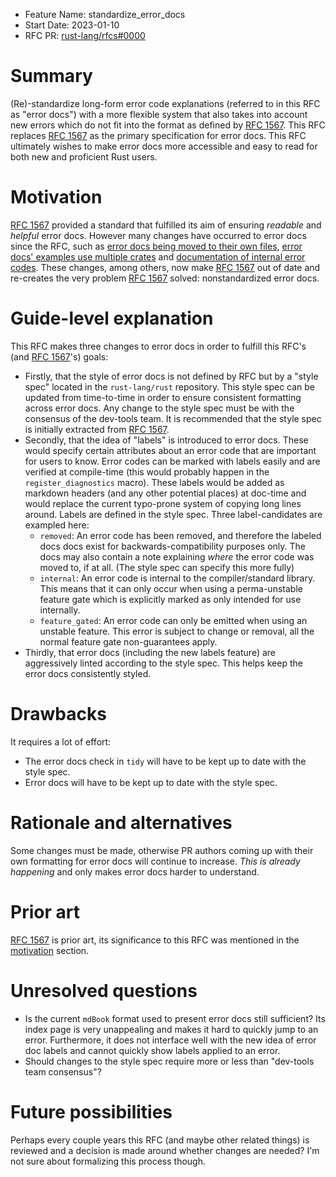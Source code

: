 - Feature Name: standardize_error_docs
- Start Date: 2023-01-10
- RFC PR: [rust-lang/rfcs#0000](https://github.com/rust-lang/rfcs/pull/0000)

# Summary
[summary]: #summary

(Re)-standardize long-form error code explanations (referred to in this RFC as "error docs") with a more flexible system that also takes into account new errors which do not fit into the format as defined by [RFC 1567]. This RFC replaces [RFC 1567] as the primary specification for error docs. This RFC ultimately wishes to make error docs more accessible and easy to read for both new and proficient Rust users.

# Motivation
[motivation]: #motivation

[RFC 1567] provided a standard that fulfilled its aim of ensuring *readable* and *helpful* error docs. However many changes have occurred to error docs since the RFC, such as [error docs being moved to their own files](https://github.com/rust-lang/rust/pull/66314), [error docs' examples use multiple crates](https://github.com/rust-lang/rust/pull/106028) and [documentation of internal error codes](https://github.com/rust-lang/rust/pull/106614). These changes, among others, now make [RFC 1567] out of date and re-creates the very problem [RFC 1567] solved: nonstandardized error docs.  

# Guide-level explanation
[guide-level-explanation]: #guide-level-explanation

This RFC makes three changes to error docs in order to fulfill this RFC's (and [RFC 1567]'s) goals:

- Firstly, that the style of error docs is not defined by RFC but by a "style spec" located in the `rust-lang/rust` repository. This style spec can be updated from time-to-time in order to ensure consistent formatting across error docs. Any change to the style spec must be with the consensus of the dev-tools team. It is recommended that the style spec is initially extracted from [RFC 1567].
- Secondly, that the idea of "labels" is introduced to error docs. These would specify certain attributes about an error code that are important for users to know. Error codes can be marked with labels easily and are verified at compile-time (this would probably happen in the `register_diagnostics` macro). These labels would be added as markdown headers (and any other potential places) at doc-time and would replace the current typo-prone system of copying long lines around. Labels are defined in the style spec. Three  label-candidates are exampled here:
  - `removed`: An error code has been removed, and therefore the labeled docs docs exist for backwards-compatibility purposes only. The docs may also contain a note explaining *where* the error code was moved to, if at all. (The style spec can specify this more fully)
  - `internal`: An error code is internal to the compiler/standard library. This means that it can only occur when using a perma-unstable feature gate which is explicitly marked as only intended for use internally.
  - `feature_gated`: An error code can only be emitted when using an unstable feature. This error is subject to change or removal, all the normal feature gate non-guarantees apply.
- Thirdly, that error docs (including the new labels feature) are aggressively linted according to the style spec. This helps keep the error docs consistently styled.

# Drawbacks
[drawbacks]: #drawbacks

It requires a lot of effort:
- The error docs check in `tidy` will have to be kept up to date with the style spec. 
- Error docs will have to be kept up to date with the style spec.

# Rationale and alternatives
[rationale-and-alternatives]: #rationale-and-alternatives

Some changes must be made, otherwise PR authors coming up with their own formatting for error docs will continue to increase. *This is already happening* and only makes error docs harder to understand.

# Prior art
[prior-art]: #prior-art

[RFC 1567] is prior art, its significance to this RFC was mentioned in the [motivation] section.

# Unresolved questions
[unresolved-questions]: #unresolved-questions

- Is the current `mdBook` format used to present error docs still sufficient? Its index page is very unappealing and makes it hard to quickly jump to an error. Furthermore, it does not interface well with the new idea of error doc labels and cannot quickly show labels applied to an error.
- Should changes to the style spec require more or less than "dev-tools team consensus"?

# Future possibilities
[future-possibilities]: #future-possibilities

Perhaps every couple years this RFC (and maybe other related things) is reviewed and a decision is made around whether changes are needed? I'm not sure about formalizing this process though.

[RFC 1567]: https://rust-lang.github.io/rfcs/1567-long-error-codes-explanation-normalization.html